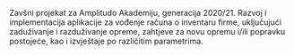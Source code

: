Zavšni projekat za Amplitudo Akademiju, generacija 2020/21. Razvoj i implementacija aplikacije za vođenje računa o inventaru firme, uključujući zaduživanje i razduživanje opreme,  zahtjeve za novu opremu i/ili popravku postojeće, kao i izvještaje po različitim parametrima. 
